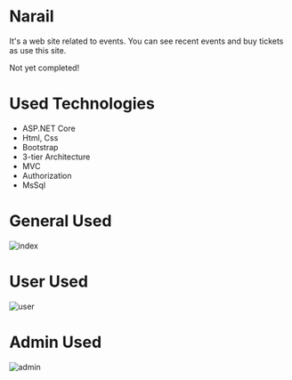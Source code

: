 # Narail
It's a web site related to events. You can see recent events and buy tickets as use this site. 
<p>Not yet completed!</p>

# Used Technologies
- ASP.NET Core
- Html, Css
- Bootstrap
- 3-tier Architecture
- MVC
- Authorization
- MsSql

# General Used 
![index](https://github.com/fatihfurkanusta/EventsSiteProject/assets/121195398/baa3ac0a-dd66-4bd8-99c1-8b776566163d)

# User Used
![user](https://github.com/fatihfurkanusta/EventsSiteProject/assets/121195398/3c8dfe6a-a526-4daa-bc68-d746819d92c4)

# Admin Used
![admin](https://github.com/fatihfurkanusta/EventsSiteProject/assets/121195398/1f6cf094-8982-40ba-864b-b89006446f73)

